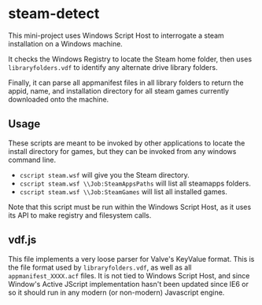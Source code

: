 # steam-detect

This mini-project uses Windows Script Host to interrogate a steam installation 
on a Windows machine. 

It checks the Windows Registry to locate the Steam home folder, then uses 
`libraryfolders.vdf` to identify any alternate drive library folders.

Finally, it can parse all appmanifest files in all library folders to return 
the appid, name, and installation directory for all steam games currently
downloaded onto the machine.

## Usage

These scripts are meant to be invoked by other applications to locate the 
install directory for games, but they can be invoked from any windows command 
line.

- `cscript steam.wsf` will give you the Steam directory.
- `cscript steam.wsf \\Job:SteamAppsPaths` will list all steamapps folders.
- `cscript steam.wsf \\Job:SteamGames` will list all installed games.

Note that this script must be run within the Windows Script Host, as it uses 
its API to make registry and filesystem calls. 

## vdf.js

This file implements a very loose parser for Valve's KeyValue format. This is 
the file format used by `libraryfolders.vdf`, as well as all 
`appmanifest_XXXX.acf` files. It is not tied to Windows Script Host, and since 
Window's Active JScript implementation hasn't been updated since IE6 or so it
should run in any modern (or non-modern) Javascript engine.